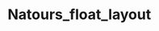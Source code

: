 # Natours_float_layout

<!-- "scripts": {
    "compile:sass": "sass sass/main.scss css/style.css -w"
  }, -->
<!-- npm run compile:sass -->

<!-- codingheroes.io/resources -->
